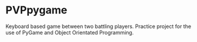 # PVPpygame
Keyboard based game between two battling players. Practice project for the use of PyGame and Object Orientated Programming.
